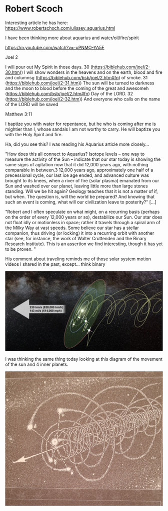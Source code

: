 # Robert Scoch

Interesting article he has here: https://www.robertschoch.com/ulissey_aquarius.html

I have been thinking more about aquarius and water/oil/fire/spirit

https://m.youtube.com/watch?v=-uPNMO-YA5E

Joel 2

I will pour out My Spirit in those days.
30 (https://biblehub.com/joel/2-30.htm)) I will show wonders in the heavens and on the earth,
blood and fire and columnsg (https://biblehub.com/bsb/joel/2.htm#fn) of smoke.
31 (https://biblehub.com/joel/2-31.htm)) The sun will be turned to darkness
and the moon to blood
before the coming of the great and awesomeh (https://biblehub.com/bsb/joel/2.htm#fn) Day of the LORD.
32 (https://biblehub.com/joel/2-32.htm)) And everyone who calls on the name of the LORD
will be saved

Matthew 3:11

I baptize you with water for repentance, but he who is coming after me is mightier than I, whose sandals I am not worthy to carry. He will baptize you with the Holy Spirit and fire.

Ha, did you see this?  I was reading his Aquarius article more closely...

"How does this all connect to Aquarius? Isotope levels – one way to measure the activity of the Sun – indicate that our star today is showing the same signs of agitation now that it did 12,000 years ago, with nothing comparable in between.3 12,000 years ago, approximately one half of a precessional cycle, our last ice age ended, and advanced culture was brought to its knees, when a river of fire (solar plasma) emanated from our Sun and washed over our planet, leaving little more than large stones standing. Will we be hit again? Geology teaches that it is not a matter of if, but when. The question is, will the world be prepared? And knowing that such an event is coming, what will our civilization leave to posterity?" [...]

"Robert and I often speculate on what might, on a recurring basis (perhaps on the order of every 12,000 years or so), destabilize our Sun. Our star does not float idly or motionless in space; rather it travels through a spiral arm of the Milky Way at vast speeds. Some believe our star has a stellar companion, thus driving (or locking) it into a recurring orbit with another star (see, for instance, the work of Walter Cruttenden and the Binary Research Institute). This is an assertion we find interesting, though it has yet to be proven. "

His comment about traveling reminds me of those solar system motion videos I shared in the past, except... think binary

![](img/scoch-solar.jpg)

I was thinking the same thing today looking at this diagram of the movement of the sun and 4 inner planets.

![](img/scoch-solar2.jpg)